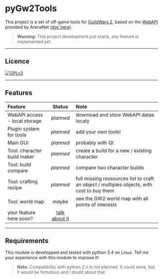 pyGw2Tools
===

This project is a set of off-game tools for [GuildWars 2](https://heartofthorns.guildwars2.com/), based on the [WebAPI](https://github.com/arenanet/api-cdi) provided by ArenaNet ([doc here](https://wiki.guildwars2.com/wiki/API:2/)).

> **Warning:**
> This project development just starts, any feature is implemented yet.

-----------------------


Licence
---
[![GPLv3](https://www.gnu.org/graphics/gplv3-127x51.png)](https://www.gnu.org/licenses/gpl.html)

------------------------


Features
---

| Feature | Status | Note |
| :----------- | :------: | :----------- |
| WebAPI access - local storage | *planned* | download and store WebAPI datas localy |
| Plugin system for tools | *planned* | add your own tools! |
| Main GUI | *planned* | probably with Qt |
| Tool: character build maker | *planned* | create a build for a new / existing character |
| Tool: build compare | *planned* | compare two character builds |
| Tool: crafting recipe | *planned* | full missing ressources list to craft an object / multiples objects, with cost to buy them |
| Tool: world map | *maybe* | see the GW2 world map with all points of interests |
| your feature here soon? | [talk about it](https://github.com/zanar/pygw2tools/issues) | |


----------------

Requirements
---

This module is developped and tested with python 3.4 on Linux. Tell me your experience with this module to improve it!

> **Note:**
> Compatibility with python 2.x is not planned. It could work, but it would be fortuitous and I doubt about that.
